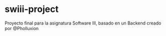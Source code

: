 # swiii-project

Proyecto final para la asignatura Software III, basado en un Backend creado por @Pholluxion
